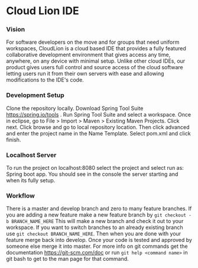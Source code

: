 Cloud Lion IDE
==============
### Vision ###
For software developers on the move and for groups that need uniform workspaces, CloudLion is a cloud based IDE that provides a fully featured collaborative development environment that gives access any time, anywhere, on any device with minimal setup. Unlike other cloud IDEs, our product gives users full control and source access of the cloud software letting users run it from their own servers with ease and allowing modifications to the IDE's code.

### Development Setup ###
Clone the repository locally.
Download Spring Tool Suite https://spring.io/tools
. Run Spring Tool Suite and select a workspace.
Once in eclipse, go to File > Import > Maven > Existing Maven Projects.
Click next. Click browse and go to local repository location.
Then click advanced and enter the project name in the Name Template.
Select pom.xml and click finish.

### Localhost Server ###
To run the project on localhost:8080 select the project and select run as: Spring boot app. You should see in the console the server starting and when its fully setup.

### Workflow ###
There is a master and develop branch and zero to many feature branches. If you are adding a new feature make a new feature branch by `git checkout -b BRANCH_NAME_HERE` This will make a new branch and check it out to your workspace. 
If you want to switch branches to an already existing branch use `git checkout BRANCH_NAME_HERE`. Then when you are done with your feature merge back into develop. Once your code is tested and approved by someone else merge it into master. 
For more info on git commands get the documentation https://git-scm.com/doc or run `git help <command name>` in git bash to get to the man page for that command.

